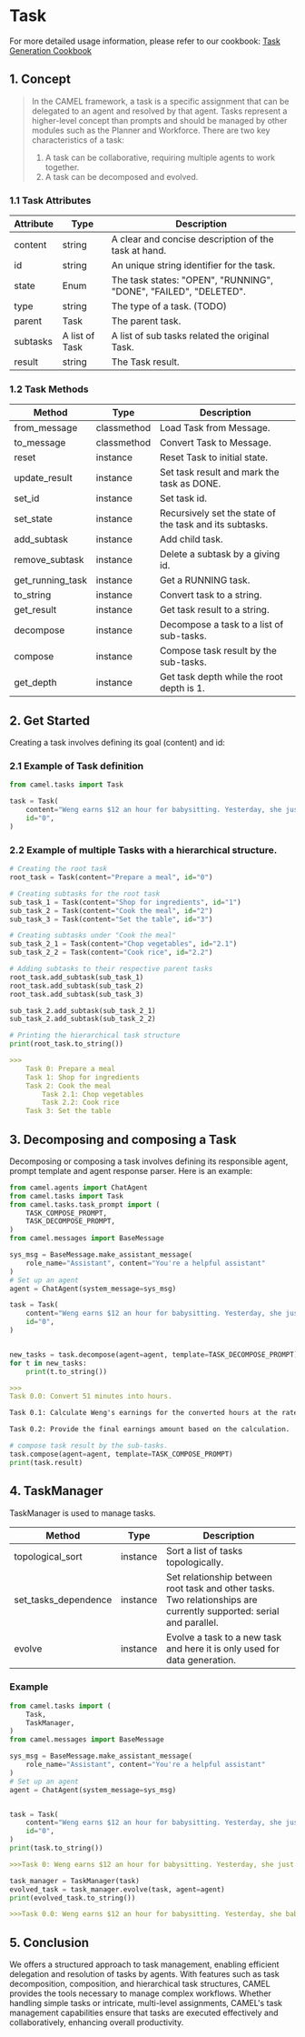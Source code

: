 # Task

For more detailed usage information, please refer to our cookbook: [Task Generation Cookbook](../cookbooks/task_generation.ipynb)

## 1. Concept
> In the CAMEL framework, a task is a specific assignment that can be delegated to an agent and resolved by that agent. Tasks represent a higher-level concept than prompts and should be managed by other modules such as the Planner and Workforce. There are two key characteristics of a task: 
> 1. A task can be collaborative, requiring multiple agents to work together. 
> 2. A task can be decomposed and evolved.

### 1.1 Task Attributes

| Attribute | Type | Description |
| ----- | ----- | ----- |
| content | string | A clear and concise description of the task at hand. |
| id | string | An unique string identifier for the task. |
| state | Enum | The task states:  "OPEN", "RUNNING", "DONE", "FAILED", "DELETED". |
| type | string | The type of a task. (TODO) |
| parent | Task | The parent task. |
| subtasks | A list of Task | A list of sub tasks related the original Task. |
| result | string | The Task result. |

### 1.2 Task Methods

| Method | Type | Description |
| ----- | ----- | ----- |
| from_message | classmethod | Load Task from Message. |
| to_message | classmethod | Convert Task to Message. |
| reset | instance | Reset Task to initial state. |
| update_result | instance | Set task result and mark the task as DONE. |
| set_id | instance | Set task id. |
| set_state | instance | Recursively set the state of the task and its subtasks. |
| add_subtask | instance | Add child task. |
| remove_subtask | instance | Delete a subtask by a giving id. |
| get_running_task | instance | Get a RUNNING task. |
| to_string | instance | Convert task to a string. |
| get_result | instance | Get task result to a string. |
| decompose | instance | Decompose a task to a list of sub-tasks. |
| compose | instance | Compose task result by the sub-tasks. |
| get_depth | instance | Get task depth while the root depth is 1. |

## 2. Get Started

Creating a task involves defining its goal (content) and id:

### 2.1 Example of Task definition

```python
from camel.tasks import Task

task = Task(
    content="Weng earns $12 an hour for babysitting. Yesterday, she just did 51 minutes of babysitting. How much did she earn?",
    id="0",
)
```

### 2.2 Example of multiple Tasks with a hierarchical structure.

```python
# Creating the root task
root_task = Task(content="Prepare a meal", id="0")

# Creating subtasks for the root task
sub_task_1 = Task(content="Shop for ingredients", id="1")
sub_task_2 = Task(content="Cook the meal", id="2")
sub_task_3 = Task(content="Set the table", id="3")

# Creating subtasks under "Cook the meal"
sub_task_2_1 = Task(content="Chop vegetables", id="2.1")
sub_task_2_2 = Task(content="Cook rice", id="2.2")

# Adding subtasks to their respective parent tasks
root_task.add_subtask(sub_task_1)
root_task.add_subtask(sub_task_2)
root_task.add_subtask(sub_task_3)

sub_task_2.add_subtask(sub_task_2_1)
sub_task_2.add_subtask(sub_task_2_2)

# Printing the hierarchical task structure
print(root_task.to_string())
```

```markdown
>>>
    Task 0: Prepare a meal
    Task 1: Shop for ingredients
    Task 2: Cook the meal
        Task 2.1: Chop vegetables
        Task 2.2: Cook rice
    Task 3: Set the table
```

## 3. Decomposing and composing a Task

Decomposing or composing a task involves defining its responsible agent, prompt template and agent response parser. Here is an example:

```python
from camel.agents import ChatAgent
from camel.tasks import Task
from camel.tasks.task_prompt import (
    TASK_COMPOSE_PROMPT,
    TASK_DECOMPOSE_PROMPT,
)
from camel.messages import BaseMessage

sys_msg = BaseMessage.make_assistant_message(
    role_name="Assistant", content="You're a helpful assistant"
)
# Set up an agent
agent = ChatAgent(system_message=sys_msg)

task = Task(
    content="Weng earns $12 an hour for babysitting. Yesterday, she just did 51 minutes of babysitting. How much did she earn?",
    id="0",
)


new_tasks = task.decompose(agent=agent, template=TASK_DECOMPOSE_PROMPT)
for t in new_tasks:
    print(t.to_string())
```

```markdown
>>>
Task 0.0: Convert 51 minutes into hours.

Task 0.1: Calculate Weng's earnings for the converted hours at the rate of $12 per hour.

Task 0.2: Provide the final earnings amount based on the calculation.
```

```python
# compose task result by the sub-tasks.
task.compose(agent=agent, template=TASK_COMPOSE_PROMPT)
print(task.result)
```

## 4. TaskManager

TaskManager is used to manage tasks.

| Method | Type | Description |
| ----- | ----- | ----- |
| topological_sort | instance | Sort a list of tasks topologically. |
| set_tasks_dependence | instance | Set relationship between root task and other tasks. Two relationships are currently supported: serial and parallel. |
| evolve | instance | Evolve a task to a new task and here it is only used for data generation. |


### Example

```python
from camel.tasks import (
    Task,
    TaskManager,
)
from camel.messages import BaseMessage

sys_msg = BaseMessage.make_assistant_message(
    role_name="Assistant", content="You're a helpful assistant"
)
# Set up an agent
agent = ChatAgent(system_message=sys_msg)


task = Task(
    content="Weng earns $12 an hour for babysitting. Yesterday, she just did 51 minutes of babysitting. How much did she earn?",
    id="0",
)
print(task.to_string())
```

```markdown
>>>Task 0: Weng earns $12 an hour for babysitting. Yesterday, she just did 51 minutes of babysitting. How much did she earn?
```

```python
task_manager = TaskManager(task)
evolved_task = task_manager.evolve(task, agent=agent)
print(evolved_task.to_string())
```

```markdown
>>>Task 0.0: Weng earns $12 an hour for babysitting. Yesterday, she babysat for 1 hour and 45 minutes. If she also received a $5 bonus for exceptional service, how much did she earn in total for that day?
```

## 5. Conclusion
We offers a structured approach to task management, enabling efficient delegation and resolution of tasks by agents. With features such as task decomposition, composition, and hierarchical task structures, CAMEL provides the tools necessary to manage complex workflows. Whether handling simple tasks or intricate, multi-level assignments, CAMEL's task management capabilities ensure that tasks are executed effectively and collaboratively, enhancing overall productivity.
